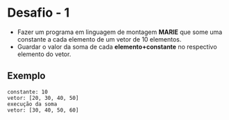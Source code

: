 # Desafio - 1 
- Fazer um programa em linguagem de montagem **MARIE** que some uma constante a cada elemento de um vetor de 10 elementos. 
- Guardar o valor da soma de cada **elemento+constante** no respectivo elemento do vetor.
 
## Exemplo
```
constante: 10
vetor: [20, 30, 40, 50]
execução da soma
vetor: [30, 40, 50, 60]
```